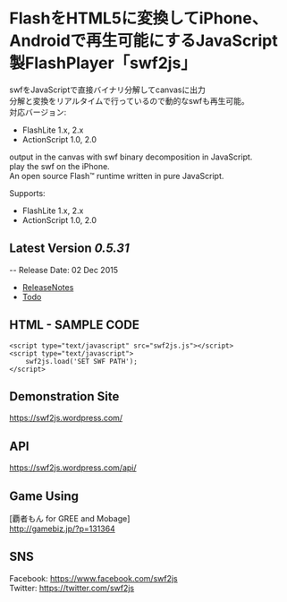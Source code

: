 FlashをHTML5に変換してiPhone、Androidで再生可能にするJavaScript製FlashPlayer「swf2js」
======

swfをJavaScriptで直接バイナリ分解してcanvasに出力  
分解と変換をリアルタイムで行っているので動的なswfも再生可能。  
対応バージョン: 
* FlashLite 1.x, 2.x
* ActionScript 1.0, 2.0


output in the canvas with swf binary decomposition in JavaScript.  
play the swf on the iPhone.  
An open source Flash™ runtime written in pure JavaScript.

Supports: 
* FlashLite 1.x, 2.x
* ActionScript 1.0, 2.0


## Latest Version *0.5.31*  

-- Release Date: 02 Dec 2015  

* [ReleaseNotes](https://github.com/ienaga/swf2js/wiki/Release-Notes)  
* [Todo](https://github.com/ienaga/swf2js/wiki/Todo)  


## HTML - SAMPLE CODE

```
<script type="text/javascript" src="swf2js.js"></script>
<script type="text/javascript">
    swf2js.load('SET SWF PATH');
</script>  
```


## Demonstration Site  

https://swf2js.wordpress.com/  


## API  

https://swf2js.wordpress.com/api/   


## Game Using  

[覇者もん for GREE and Mobage]  
http://gamebiz.jp/?p=131364  


## SNS  

Facebook: https://www.facebook.com/swf2js  
Twitter: https://twitter.com/swf2js  





